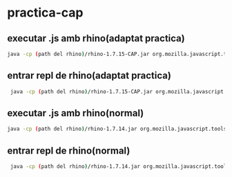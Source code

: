 # practica-cap

## executar .js amb rhino(adaptat practica)

```bash
java -cp (path del rhino)/rhino-1.7.15-CAP.jar org.mozilla.javascript.tools.shell.Main -opt -2 "nom del fitxer".js
```

## entrar repl de rhino(adaptat practica)

```bash
 java -cp (path del rhino)/rhino-1.7.15-CAP.jar org.mozilla.javascript.tools.shell.Main -opt -2 
 ```

## executar .js amb rhino(normal)

```bash
java -cp (path del rhino)/rhino-1.7.14.jar org.mozilla.javascript.tools.shell.Main -opt -2 "nom del fitxer".js
```

## entrar repl de rhino(normal)

```bash
 java -cp (path del rhino)/rhino-1.7.14.jar org.mozilla.javascript.tools.shell.Main -opt -2 
 ```
